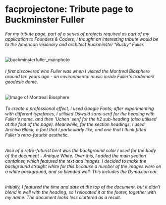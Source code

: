 # facprojectone: Tribute page to Buckminster Fuller

###### For my tribute page, part of a series of projects required as part of my application to Founders & Coders, I thought an interesting tribute would be to the American visionary and architect Buckminster "Bucky" Fuller.

![buckminsterfuller_mainphoto](https://user-images.githubusercontent.com/52511353/190501182-48d6ac97-4636-4324-a91e-f2cbf7531346.jpg)

###### I first discovered who Fuller was when I visited the Montreal Biosphere around ten years ago - an environmental music inside Fuller's trademark geodesic dome. 

![Image of Montreal Biosphere](https://dominicsimpson.github.io/facprojectone/images/montreal_biosphere.jpg)

###### To create a professional effect, I used Google Fonts; after experimenting with different typefaces, I utilised Oswald sans-serif for the heading with Fuller's name, and then 'Uchen' serif for the h2 sub-heading (also utilised at the foot of the page). Meanwhile, for the section headings, I used Archivo Black, a font that I particularly like, and one that I think fitted Fuller's retro-futurist aesthetic.

###### Also of a retro-futurist bent was the background color I used for the body of the document - Antique White. Over this, I added the main section container, which featured the text and images. I decided to make the background straight white for this because a number of the images were on a white background, and so blended well. This includes the Dymaxion car.

###### Initially, I featured the time and date at the top of the document, but it didn't blend in well with the heading, so I relocated it at the footer, together with my name. The document looks less cluttered as a result.









